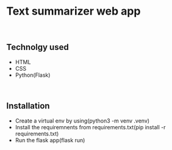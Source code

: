 <h1>Text summarizer web app</h1>
<br>
<h2>Technolgy used</h2>
<ul>
  <li>HTML</li>
  <li>CSS</li>
  <li>Python(Flask)</li>
</ul>
<br>
<h2>Installation</h2>
<ul>
  <li>Create a virtual env by using(python3 -m venv .venv)</li>
  <li>Install the requiremnents from requirements.txt(pip install -r requirements.txt)</li>
  <li>Run the flask app(flask run)</li>
</ul>